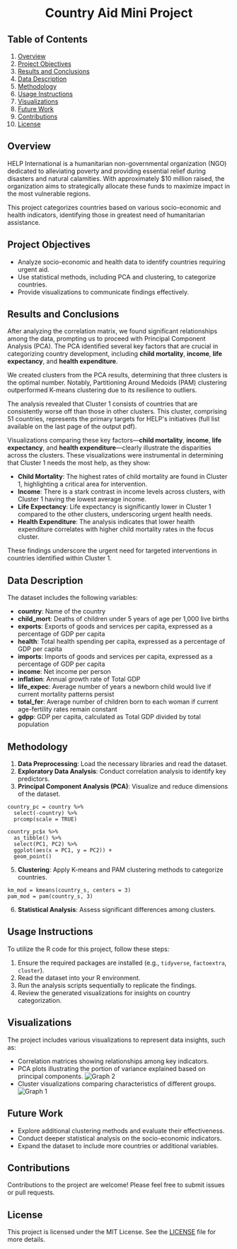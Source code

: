 # <div align="center">Country Aid Mini Project</div>

## Table of Contents
1. [Overview](#overview)
2. [Project Objectives](#project-objectives)
3. [Results and Conclusions](#results-and-conclusions)
4. [Data Description](#data-description) 
5. [Methodology](#methodology)
6. [Usage Instructions](#usage-instructions)
7. [Visualizations](#visualizations)
8. [Future Work](#future-work)
9. [Contributions](#contributions)
10. [License](#license)

## Overview
HELP International is a humanitarian non-governmental organization (NGO) dedicated to alleviating poverty and providing essential relief during disasters and natural calamities. With approximately $10 million raised, the organization aims to strategically allocate these funds to maximize impact in the most vulnerable regions.

This project categorizes countries based on various socio-economic and health indicators, identifying those in greatest need of humanitarian assistance.

## Project Objectives
- Analyze socio-economic and health data to identify countries requiring urgent aid.
- Use statistical methods, including PCA and clustering, to categorize countries.
- Provide visualizations to communicate findings effectively.

## Results and Conclusions
After analyzing the correlation matrix, we found significant relationships among the data, prompting us to proceed with Principal Component Analysis (PCA). The PCA identified several key factors that are crucial in categorizing country development, including **child mortality**, **income**, **life expectancy**, and **health expenditure**.

We created clusters from the PCA results, determining that three clusters is the optimal number. Notably, Partitioning Around Medoids (PAM) clustering outperformed K-means clustering due to its resilience to outliers.

The analysis revealed that Cluster 1 consists of countries that are consistently worse off than those in other clusters. This cluster, comprising 51 countries, represents the primary targets for HELP's initiatives (full list available on the last page of the output pdf). 

Visualizations comparing these key factors—**child mortality**, **income**, **life expectancy**, and **health expenditure**—clearly illustrate the disparities across the clusters. These visualizations were instrumental in determining that Cluster 1 needs the most help, as they show:
- **Child Mortality**: The highest rates of child mortality are found in Cluster 1, highlighting a critical area for intervention.
- **Income**: There is a stark contrast in income levels across clusters, with Cluster 1 having the lowest average income.
- **Life Expectancy**: Life expectancy is significantly lower in Cluster 1 compared to the other clusters, underscoring urgent health needs.
- **Health Expenditure**: The analysis indicates that lower health expenditure correlates with higher child mortality rates in the focus cluster.

These findings underscore the urgent need for targeted interventions in countries identified within Cluster 1.



## Data Description
The dataset includes the following variables:

- **country**: Name of the country
- **child_mort**: Deaths of children under 5 years of age per 1,000 live births
- **exports**: Exports of goods and services per capita, expressed as a percentage of GDP per capita
- **health**: Total health spending per capita, expressed as a percentage of GDP per capita
- **imports**: Imports of goods and services per capita, expressed as a percentage of GDP per capita
- **income**: Net income per person
- **inflation**: Annual growth rate of Total GDP
- **life_expec**: Average number of years a newborn child would live if current mortality patterns persist
- **total_fer**: Average number of children born to each woman if current age-fertility rates remain constant
- **gdpp**: GDP per capita, calculated as Total GDP divided by total population

## Methodology
1. **Data Preprocessing**: Load the necessary libraries and read the dataset.
2. **Exploratory Data Analysis**: Conduct correlation analysis to identify key predictors.
3. **Principal Component Analysis (PCA)**: Visualize and reduce dimensions of the dataset.
```
country_pc = country %>% 
  select(-country) %>% 
  prcomp(scale = TRUE)

country_pc$x %>% 
  as_tibble() %>%
  select(PC1, PC2) %>% 
  ggplot(aes(x = PC1, y = PC2)) +
  geom_point()
```
5. **Clustering**: Apply K-means and PAM clustering methods to categorize countries.
```
km_mod = kmeans(country_s, centers = 3)
pam_mod = pam(country_s, 3)
```
6. **Statistical Analysis**: Assess significant differences among clusters.

## Usage Instructions
To utilize the R code for this project, follow these steps:

1. Ensure the required packages are installed (e.g., `tidyverse`, `factoextra`, `cluster`).
2. Read the dataset into your R environment.
3. Run the analysis scripts sequentially to replicate the findings.
4. Review the generated visualizations for insights on country categorization.

## Visualizations
The project includes various visualizations to represent data insights, such as:

- Correlation matrices showing relationships among key indicators.
- PCA plots illustrating the portion of variance explained based on principal components.
![Graph 2](https://raw.githubusercontent.com/RoryQo/R-Country-Needs-Assessment-for-Humanitarian-Aid-Mini-Project/main/Graph2.jpg)
- Cluster visualizations comparing characteristics of different groups.
![Graph 1](https://raw.githubusercontent.com/RoryQo/R-Country-Needs-Assessment-for-Humanitarian-Aid-Mini-Project/main/Graph1.jpg)
## Future Work
- Explore additional clustering methods and evaluate their effectiveness.
- Conduct deeper statistical analysis on the socio-economic indicators.
- Expand the dataset to include more countries or additional variables.

## Contributions
Contributions to the project are welcome! Please feel free to submit issues or pull requests.

## License
This project is licensed under the MIT License. See the [LICENSE](LICENSE) file for more details.

